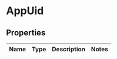 # AppUid

## Properties
Name | Type | Description | Notes
------------ | ------------- | ------------- | -------------
